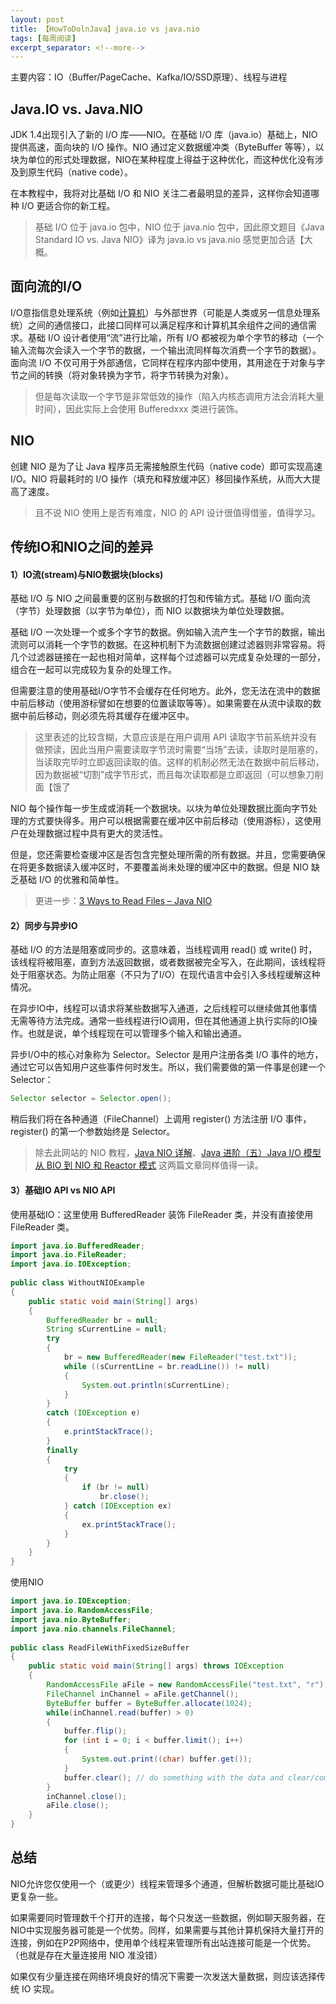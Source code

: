 ```yaml
---
layout: post
title: 【HowToDolnJava】java.io vs java.nio
tags: [每周阅读]
excerpt_separator: <!--more-->
---
```

主要内容：IO（Buffer/PageCache、Kafka/IO/SSD原理）、线程与进程
<!--more-->

## Java.IO vs. Java.NIO

JDK 1.4出现引入了新的 I/O 库——NIO。在基础 I/O 库（java.io）基础上，NIO提供高速，面向块的 I/O 操作。NIO 通过定义数据缓冲类（ByteBuffer 等等），以块为单位的形式处理数据，NIO在某种程度上得益于这种优化，而这种优化没有涉及到原生代码（native code）。

在本教程中，我将对比基础 I/O 和 NIO 关注二者最明显的差异，这样你会知道哪种 I/O 更适合你的新工程。

> 基础 I/O 位于 java.io 包中，NIO 位于 java.nio 包中，因此原文题目《Java Standard IO vs. Java NIO》译为 java.io vs java.nio 感觉更加合适【大概。

## 面向流的I/O

I/O意指信息处理系统（例如[计算机](https://zh.wikipedia.org/wiki/%E8%A8%88%E7%AE%97%E6%A9%9F)）与外部世界（可能是人类或另一信息处理系统）之间的通信接口，此接口同样可以满足程序和计算机其余组件之间的通信需求。基础 I/O 设计者使用“流”进行比喻，所有 I/O 都被视为单个字节的移动（一个输入流每次会读入一个字节的数据，一个输出流同样每次消费一个字节的数据）。面向流 I/O 不仅可用于外部通信，它同样在程序内部中使用，其用途在于对象与字节之间的转换（将对象转换为字节，将字节转换为对象）。

> 但是每次读取一个字节是非常低效的操作（陷入内核态调用方法会消耗大量时间），因此实际上会使用 Bufferedxxx 类进行装饰。

## NIO

创建 NIO 是为了让 Java 程序员无需接触原生代码（native code）即可实现高速 I/O。NIO 将最耗时的 I/O 操作（填充和释放缓冲区）移回操作系统，从而大大提高了速度。

> 且不说 NIO 使用上是否有难度，NIO 的 API 设计很值得借鉴，值得学习。


## 传统IO和NIO之间的差异

#### 1）IO流(stream)与NIO数据块(blocks)

基础 I/O 与 NIO 之间最重要的区别与数据的打包和传输方式。基础 I/O 面向流（字节）处理数据（以字节为单位），而 NIO 以数据块为单位处理数据。

基础 I/O 一次处理一个或多个字节的数据。例如输入流产生一个字节的数据，输出流则可以消耗一个字节的数据。在这种机制下为流数据创建过滤器则非常容易。将几个过滤器链接在一起也相对简单，这样每个过滤器可以完成复杂处理的一部分，组合在一起可以完成较为复杂的处理工作。

但需要注意的使用基础I/O字节不会缓存在任何地方。此外，您无法在流中的数据中前后移动（使用游标譬如在想要的位置读取等等）。如果需要在从流中读取的数据中前后移动，则必须先将其缓存在缓冲区中。

> 这里表述的比较含糊，大意应该是在用户调用 API 读取字节前系统并没有做预读，因此当用户需要读取字节流时需要“当场”去读，读取时是阻塞的，当读取完毕时立即返回读取的值。这样的机制必然无法在数据中前后移动，因为数据被“切割”成字节形式，而且每次读取都是立即返回（可以想象刀削面【饿了

NIO 每个操作每一步生成或消耗一个数据块。以块为单位处理数据比面向字节处理的方式要快得多。用户可以根据需要在缓冲区中前后移动（使用游标），这使用户在处理数据过程中具有更大的灵活性。

但是，您还需要检查缓冲区是否包含完整处理所需的所有数据。并且，您需要确保在将更多数据读入缓冲区时，不要覆盖尚未处理的缓冲区中的数据。但是 NIO  缺乏基础 I/O 的优雅和简单性。

> 更进一步：[3 Ways to Read Files – Java NIO](https://howtodoinjava.com/java7/nio/3-ways-to-read-files-using-java-nio/)

#### 2）同步与异步IO

基础 I/O 的方法是阻塞或同步的。这意味着，当线程调用 read() 或 write() 时，该线程将被阻塞，直到方法返回数据，或者数据被完全写入，在此期间，该线程将处于阻塞状态。为防止阻塞（不只为了I/O）在现代语言中会引入多线程缓解这种情况。

在异步IO中，线程可以请求将某些数据写入通道，之后线程可以继续做其他事情无需等待方法完成。通常一些线程进行IO调用，但在其他通道上执行实际的IO操作。也就是说，单个线程现在可以管理多个输入和输出通道。

异步I/O中的核心对象称为 Selector。Selector 是用户注册各类 I/O 事件的地方，通过它可以告知用户这些事件何时发生。所以，我们需要做的第一件事是创建一个 Selector：

```java
Selector selector = Selector.open();
```

稍后我们将在各种通道（FileChannel）上调用 register() 方法注册 I/O 事件，register() 的第一个参数始终是 Selector。

> 除去此网站的 NIO 教程，[Java NIO 详解](https://blog.csdn.net/suifeng3051/article/details/48160753)、[Java 进阶（五）Java I/O 模型从 BIO 到 NIO 和 Reactor 模式](https://zhuanlan.zhihu.com/p/31321140) 这两篇文章同样值得一读。

#### 3）基础IO API vs NIO API

使用基础IO：这里使用 BufferedReader 装饰 FileReader 类，并没有直接使用  FileReader 类。

```java
import java.io.BufferedReader;
import java.io.FileReader;
import java.io.IOException;
  
public class WithoutNIOExample
{
    public static void main(String[] args)
    {
        BufferedReader br = null;
        String sCurrentLine = null;
        try
        {
            br = new BufferedReader(new FileReader("test.txt"));
            while ((sCurrentLine = br.readLine()) != null)
            {
                System.out.println(sCurrentLine);
            }
        }
        catch (IOException e)
        {
            e.printStackTrace();
        }
        finally
        {
            try
            {
                if (br != null)
                	br.close();
            } catch (IOException ex)
            {
                ex.printStackTrace();
            }
        }
    }
}
```

使用NIO

```java
import java.io.IOException;
import java.io.RandomAccessFile;
import java.nio.ByteBuffer;
import java.nio.channels.FileChannel;
  
public class ReadFileWithFixedSizeBuffer
{
    public static void main(String[] args) throws IOException
    {
        RandomAccessFile aFile = new RandomAccessFile("test.txt", "r");
        FileChannel inChannel = aFile.getChannel();
        ByteBuffer buffer = ByteBuffer.allocate(1024);
        while(inChannel.read(buffer) > 0)
        {
            buffer.flip();
            for (int i = 0; i < buffer.limit(); i++)
            {
                System.out.print((char) buffer.get());
            }
            buffer.clear(); // do something with the data and clear/compact it.
        }
        inChannel.close();
        aFile.close();
    }
}
```



## 总结

NIO允许您仅使用一个（或更少）线程来管理多个通道，但解析数据可能比基础IO更复杂一些。

如果需要同时管理数千个打开的连接，每个只发送一些数据，例如聊天服务器，在NIO中实现服务器可能是一个优势。同样，如果需要与其他计算机保持大量打开的连接，例如在P2P网络中，使用单个线程来管理所有出站连接可能是一个优势。（也就是存在大量连接用 NIO 准没错）

如果仅有少量连接在网络环境良好的情况下需要一次发送大量数据，则应该选择传统 IO 实现。